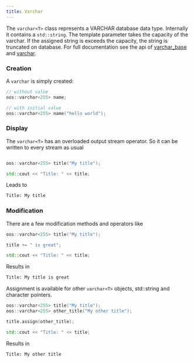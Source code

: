 ```yaml
---
title: Varchar
---
```

The ```varchar<T>``` class represents a VARCHAR database data type. Internally it contains
a ```std::string```. The template parameter takes the capacity of the varchar. If the assigned
string is exceeds the capacity, the string is truncated on database. For full documentation
see the api of [varchar_base](/api/classoos_1_1varchar__base/) and [varchar](/api/classoos_1_1varchar/).

### Creation

A ```varchar``` is simply created:

```cpp
// without value
oos::varchar<255> name;

// with initial value
oos::varchar<255> name("hello world");
```

### Display

The ```varchar<T>``` has an overloaded output stream operator. So it can be written to every
stream as usual

```cpp

oos::varchar<255> title("My title");

std::cout << "Title: " << title;
```

Leads to

```bash
Title: My title
```

### Modification

There are a few modification methods and operators like

```cpp
oos::varchar<255> title("My title");

title += " is great";

std::cout << "Title: " << title;
```

Results in

```bash
Title: My title is great
```

Assignment is available for other ```varchar<T>``` objects, std::string and character pointers.

```cpp
oos::varchar<255> title("My title");
oos::varchar<255> other_title("My other title");

title.assign(other_title);

std::cout << "Title: " << title;
```

Results in

```bash
Title: My other title
```
